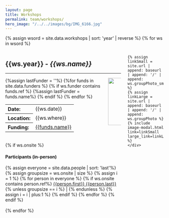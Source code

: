 ```yaml
---
layout: page
title: Workshops
permalink: team/workshops/
hero_image: "/../../images/bg/IMG_6166.jpg"
---
```


{% assign wsord = site.data.workshops | sort: 'year' | reverse %}
{% for ws in wsord %}
<section>
<div class="box">
<div class="columns">
	<div class="column is-three-fifths">
		<h2> {{ws.year}} - <em>{{ws.name}}</em></h2>
		<hr>
		<div class="columns">
			<div class="column is-two-thirds">
			<table>
				<tr> 
				<th style="text-align: left">Date: </th>
				<td>{{ws.date}} </td>
				</tr>
				<tr> 
				<th style="text-align: left">Location: </th>
				<td>{{ws.where}} </td>
				</tr>
				<tr> 
				<th style="text-align: left">Funding: </th>
				{%assign lastFunder = ''%}
				{%for funds in site.data.funders %}
				{% if ws.funder contains funds.ref %}
				<td><a href="{{site.url}}{{site.baseurl}}/team/funding/#{{funds.name | slugify}}">{{funds.name}}</a></td>
				{%assign lastFunder = funds.name%}
				{% endif %}
				{% endfor %}
				</tr>
			</table>
			</div>
			<div class="column is-one-third">
			<a href="{{site.url}}{{site.baseurl}}/team/funding/#{{lastFunder | slugify}}"><img src="{{site.url}}{{site.baseurl}}/{{ws.logo}}" width="150px"></a>
			</div>
		</div>
		<br>
		{% if ws.onsite %}
			<h4>Participants (in-person)</h4>
			{% assign everyone = site.data.people | sort: 'last'%}
			{% assign groupsize = ws.onsite | size %}
			{% assign i = 1 %}
			{% for person in everyone %}
				{% if ws.onsite contains person.ref%}
			<a href="{{site.url}}{{site.baseurl}}/team/people/#{{ person.first | append: " " | append: person.last | slugify }}">{{person.first}} {{person.last}}</a> 
				{% unless groupsize == i %} | {% endunless %}
				{% assign i = i | plus:1 %}
				{% endif %}
			{% endfor %}
		{% endif %}
	</div>
	<div class="column is-two-fifth">

	{% assign linkSmall = site.url | append: baseurl | append: '/' | append: ws.groupPhoto_small %}
	{% assign linkLarge = site.url | append: baseurl | append: '/' | append: ws.groupPhoto %}
	{% include image-modal.html link=linkSmall large_link=linkLarge %} 
	</div>
</div>
</div>
</section>
<br>
{% endfor %}
